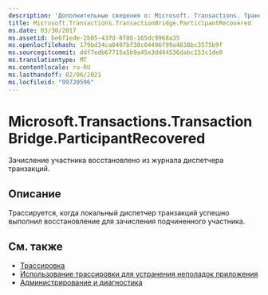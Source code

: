 ```yaml
---
description: 'Дополнительные сведения о: Microsoft. Transactions. Трансактионбридже. ПартиЦипантрековеред'
title: Microsoft.Transactions.TransactionBridge.ParticipantRecovered
ms.date: 03/30/2017
ms.assetid: be6f1ede-2b05-437d-8f86-165dc9968a35
ms.openlocfilehash: 179bd34ca0497bf38c04496f99a4638bc3575b9f
ms.sourcegitcommit: ddf7edb67715a5b9a45e3dd44536dabc153c1de0
ms.translationtype: MT
ms.contentlocale: ru-RU
ms.lasthandoff: 02/06/2021
ms.locfileid: "99720596"
---
```

# <a name="microsofttransactionstransactionbridgeparticipantrecovered"></a>Microsoft.Transactions.TransactionBridge.ParticipantRecovered

Зачисление участника восстановлено из журнала диспетчера транзакций.  
  
## <a name="description"></a>Описание  

 Трассируется, когда локальный диспетчер транзакций успешно выполнил восстановление для зачисления подчиненного участника.  
  
## <a name="see-also"></a>См. также

- [Трассировка](index.md)
- [Использование трассировки для устранения неполадок приложения](using-tracing-to-troubleshoot-your-application.md)
- [Администрирование и диагностика](../index.md)
